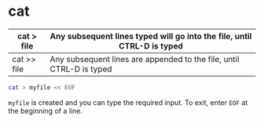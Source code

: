 # cat

| cat > file  | Any subsequent lines typed will go into the file, until CTRL-D is typed |
|-------------|-------------------------------------------------------------------------|
| cat >> file | Any subsequent lines are appended to the file, until CTRL-D is typed    |

```bash
cat > myfile << EOF
```

`myfile` is created and you can type the required input. To exit, enter `EOF` at the beginning of a line.